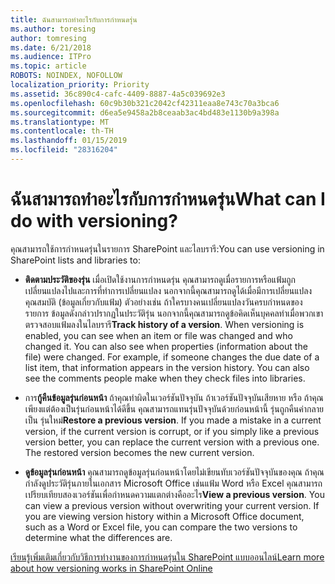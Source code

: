 ```yaml
---
title: ฉันสามารถทำอะไรกับการกำหนดรุ่น
ms.author: toresing
author: tomresing
ms.date: 6/21/2018
ms.audience: ITPro
ms.topic: article
ROBOTS: NOINDEX, NOFOLLOW
localization_priority: Priority
ms.assetid: 36c890c4-cafc-4409-8887-4a5c039692e3
ms.openlocfilehash: 60c9b30b321c2042cf42311eaa8e743c70a3bca6
ms.sourcegitcommit: d6ea5e9458a2b8ceaab3ac4bd483e1130b9a398a
ms.translationtype: MT
ms.contentlocale: th-TH
ms.lasthandoff: 01/15/2019
ms.locfileid: "28316204"
---
```

# <a name="what-can-i-do-with-versioning"></a><span data-ttu-id="3eede-102">ฉันสามารถทำอะไรกับการกำหนดรุ่น</span><span class="sxs-lookup"><span data-stu-id="3eede-102">What can I do with versioning?</span></span>

<span data-ttu-id="3eede-103">คุณสามารถใช้การกำหนดรุ่นในรายการ SharePoint และไลบรารี:</span><span class="sxs-lookup"><span data-stu-id="3eede-103">You can use versioning in SharePoint lists and libraries to:</span></span>
  
- <span data-ttu-id="3eede-p101">**ติดตามประวัติของรุ่น** เมื่อเปิดใช้งานการกำหนดรุ่น คุณสามารถดูเมื่อรายการหรือแฟ้มถูกเปลี่ยนแปลงไปและการที่ทำการเปลี่ยนแปลง นอกจากนี้คุณสามารถดูได้เมื่อมีการเปลี่ยนแปลงคุณสมบัติ (ข้อมูลเกี่ยวกับแฟ้ม) ตัวอย่างเช่น ถ้าใครบางคนเปลี่ยนแปลงวันครบกำหนดของรายการ ข้อมูลดังกล่าวปรากฏในประวัติรุ่น นอกจากนี้คุณสามารถดูข้อคิดเห็นบุคคลทำเมื่อพวกเขาตรวจสอบแฟ้มลงในไลบรารี</span><span class="sxs-lookup"><span data-stu-id="3eede-p101">**Track history of a version**. When versioning is enabled, you can see when an item or file was changed and who changed it. You can also see when properties (information about the file) were changed. For example, if someone changes the due date of a list item, that information appears in the version history. You can also see the comments people make when they check files into libraries.</span></span> 
    
- <span data-ttu-id="3eede-p102">การ**กู้คืนข้อมูลรุ่นก่อนหน้า** ถ้าคุณทำผิดในเวอร์ชันปัจจุบัน ถ้าเวอร์ชันปัจจุบันเสียหาย หรือ ถ้าคุณเพียงแต่ต้องเป็นรุ่นก่อนหน้าได้ดีขึ้น คุณสามารถแทนรุ่นปัจจุบันด้วยก่อนหน้านี้ รุ่นถูกคืนค่ากลายเป็น รุ่นใหม่</span><span class="sxs-lookup"><span data-stu-id="3eede-p102">**Restore a previous version**. If you made a mistake in a current version, if the current version is corrupt, or if you simply like a previous version better, you can replace the current version with a previous one. The restored version becomes the new current version.</span></span> 
    
- <span data-ttu-id="3eede-p103">**ดูข้อมูลรุ่นก่อนหน้า** คุณสามารถดูข้อมูลรุ่นก่อนหน้าโดยไม่เขียนทับเวอร์ชันปัจจุบันของคุณ ถ้าคุณกำลังดูประวัติรุ่นภายในเอกสาร Microsoft Office เช่นแฟ้ม Word หรือ Excel คุณสามารถเปรียบเทียบสองเวอร์ชันเพื่อกำหนดความแตกต่างคืออะไร</span><span class="sxs-lookup"><span data-stu-id="3eede-p103">**View a previous version**. You can view a previous version without overwriting your current version. If you are viewing version history within a Microsoft Office document, such as a Word or Excel file, you can compare the two versions to determine what the differences are.</span></span> 
    
[<span data-ttu-id="3eede-115">เรียนรู้เพิ่มเติมเกี่ยวกับวิธีการทำงานของการกำหนดรุ่นใน SharePoint แบบออนไลน์</span><span class="sxs-lookup"><span data-stu-id="3eede-115">Learn more about how versioning works in SharePoint Online</span></span>](https://go.microsoft.com/fwlink/?linkid=875710)
  

